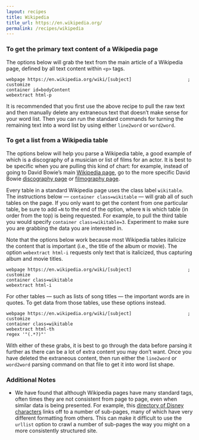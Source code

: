 ```yaml
---
layout: recipes
title: Wikipedia
title_url: https://en.wikipedia.org/
permalink: /recipes/wikipedia
---
```


### To get the primary text content of a Wikipedia page

The options below will grab the text from the main article of a Wikipedia page, defined by all text content within `<p>` tags.

```
webpage https://en.wikipedia.org/wiki/[subject]                     ; customize
container id=bodyContent
webextract html-p
```
It is recommended that you first use the above recipe to pull the raw text and then manually delete any extraneous text that doesn’t make sense for your word list. Then you can run the standard commands for turning the remaining text into a word list by using either `line2word` or `word2word`.

### To get a list from a Wikipedia table

The options below will help you parse a Wikipedia table, a good example of which is a discography of a musician or list of films for an actor. It is best to be specific when you are pulling this kind of chart: for example, instead of going to David Bowie’s main [Wikipedia page](https://en.wikipedia.org/wiki/David_Bowie), go to the more specific David Bowie [discography page](https://en.wikipedia.org/wiki/David_Bowie_discography) or [filmography page](https://en.wikipedia.org/wiki/David_Bowie_filmography).

Every table in a standard Wikipedia page uses the class label `wikitable`. The instructions below — `container class=wikitable` — will grab all of such tables on the page. If you only want to get the content from one particular table, be sure to add `=N` to the end of the option, where `N` is which table (in order from the top) is being requested. For example, to pull the third table you would specify `container class=wikitable=3`. Experiment to make sure you are grabbing the data you are interested in.

Note that the options below work because most Wikipedia tables italicize the content that is important (i.e., the title of the album or movie). The option `webextract html-i` requests only text that is italicized, thus capturing album and movie titles.

```
webpage https://en.wikipedia.org/wiki/[subject]                     ; customize
container class=wikitable
webextract html-i
```

For other tables — such as lists of song titles — the important words are in quotes. To get data from those tables, use these options instead.

```
webpage https://en.wikipedia.org/wiki/[subject]                     ; customize
container class=wikitable
webextract html-th
regex '"(.*?)"'
```
With either of these grabs, it is best to go through the data before parsing it further as there can be a lot of extra content you may don’t want. Once you have deleted the extraneous content, then run either the `line2word` or `word2word` parsing command on that file to get it into word list shape.

### Additional Notes

*  We have found that although Wikipedia pages have many standard tags, often times they are not consistent from page to page, even when similar data is being presented. For example, this [directory of Disney characters](https://en.wikipedia.org/wiki/Category:Disney_animated_characters) links off to a number of sub-pages, many of which have very different formatting from others. This can make it difficult to use the `urllist` option to crawl a number of sub-pages the way you might on a more consistently structured site.
